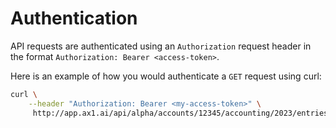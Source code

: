 # Authentication

API requests are authenticated using an `Authorization` request header in the format `Authorization: Bearer <access-token>`.

Here is an example of how you would authenticate a `GET` request using curl:

```bash
curl \
    --header "Authorization: Bearer <my-access-token>" \
     http://app.ax1.ai/api/alpha/accounts/12345/accounting/2023/entries
```
